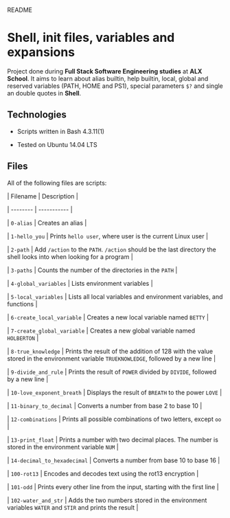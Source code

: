 README



# Shell, init files, variables and expansions

		



		

Project done during **Full Stack Software Engineering studies** at **ALX School**. It aims to learn about alias builtin, help builtin, local, global and reserved variables (PATH, HOME and PS1), special parameters `$?` and single an double quotes in **Shell**.

		



		

## Technologies

		

* Scripts written in Bash 4.3.11(1)

		

* Tested on Ubuntu 14.04 LTS

		



		

## Files

		

All of the following files are scripts:

		



		

| Filename | Description |

		

| -------- | ----------- |

		

| `0-alias` | Creates an alias |

		

| `1-hello_you` | Prints `hello user`, where user is the current Linux user |

		

| `2-path` | Add `/action` to the `PATH`. `/action` should be the last directory the shell looks into when looking for a program |

		

| `3-paths` | Counts the number of the directories in the `PATH` |

		

| `4-global_variables` | Lists environment variables |

		

| `5-local_variables` | Lists all local variables and environment variables, and functions |

		

| `6-create_local_variable` | Creates a new local variable named `BETTY` |

		

| `7-create_global_variable` | Creates a new global variable named `HOLBERTON` |

		

| `8-true_knowledge` | Prints the result of the addition of 128 with the value stored in the environment variable `TRUEKNOWLEDGE`, followed by a new line |

		

| `9-divide_and_rule` | Prints the result of `POWER` divided by `DIVIDE`, followed by a new line |

		

| `10-love_exponent_breath` | Displays the result of `BREATH` to the power `LOVE` |

		

| `11-binary_to_decimal` | Converts a number from base 2 to base 10 |

		

| `12-combinations` | Prints all possible combinations of two letters, except `oo` |

		

| `13-print_float` | Prints a number with two decimal places. The number is stored in the environment variable `NUM` |

		

| `14-decimal_to_hexadecimal` | Converts a number from base 10 to base 16 |

		

| `100-rot13` | Encodes and decodes text using the rot13 encryption |

		

| `101-odd` | Prints every other line from the input, starting with the first line |

		

| `102-water_and_str` | Adds the two numbers stored in the environment variables `WATER` and `STIR` and prints the result |




